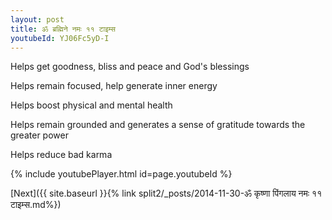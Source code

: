 ```yaml
---
layout: post
title: ॐ ब्रह्मिने नमः ११ टाइम्स
youtubeId: YJ06Fc5yD-I
---
```

 
 
Helps get goodness, bliss and peace and God's blessings
 
Helps remain focused, help generate inner energy 
 
Helps boost physical and mental health 
 
Helps remain grounded and generates a sense of gratitude towards the greater power 
 
Helps reduce bad karma
 
 
 
 


{% include youtubePlayer.html id=page.youtubeId %}
 
[Next]({{ site.baseurl }}{% link  split2/_posts/2014-11-30-ॐ कृष्णा पिंगलाय नमः ११ टाइम्स.md%})
 
